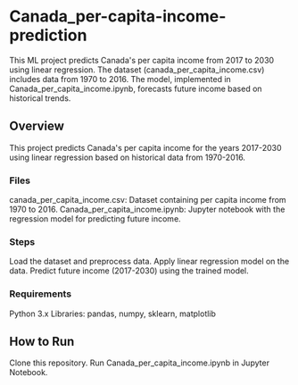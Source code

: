 # Canada_per-capita-income-prediction
This ML project predicts Canada's per capita income from 2017 to 2030 using linear regression. The dataset (canada_per_capita_income.csv) includes data from 1970 to 2016. The model, implemented in Canada_per_capita_income.ipynb, forecasts future income based on historical trends.

## Overview
This project predicts Canada's per capita income for the years 2017-2030 using linear regression based on historical data from 1970-2016.

### Files
canada_per_capita_income.csv: Dataset containing per capita income from 1970 to 2016.
Canada_per_capita_income.ipynb: Jupyter notebook with the regression model for predicting future income.
### Steps
Load the dataset and preprocess data.
Apply linear regression model on the data.
Predict future income (2017-2030) using the trained model.
### Requirements
Python 3.x
Libraries: pandas, numpy, sklearn, matplotlib
## How to Run
Clone this repository.
Run Canada_per_capita_income.ipynb in Jupyter Notebook.

